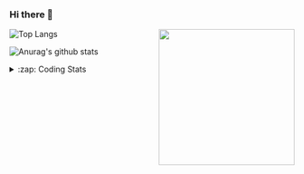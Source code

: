 ### Hi there 👋

<!--
**tao8687/tao8687** is a ✨ _special_ ✨ repository because its `README.md` (this file) appears on your GitHub profile.

Here are some ideas to get you started:

- 🔭 I’m currently working on ...
- 🌱 I’m currently learning ...
- 👯 I’m looking to collaborate on ...
- 🤔 I’m looking for help with ...
- 💬 Ask me about ...
- 📫 How to reach me: ...
- 😄 Pronouns: ...
- ⚡ Fun fact: ...
-->

<img align='right' src="https://media.giphy.com/media/M9gbBd9nbDrOTu1Mqx/giphy.gif" width="240">

  
![Top Langs](https://github-readme-stats.vercel.app/api/top-langs/?username=tao8687&layout=compact&title_color=23238E&text_color=A67D3D)

![Anurag's github stats](https://github-readme-stats.vercel.app/api?username=tao8687&show_icons=true&&text_color=A67D3D&title_color=23238E&show_icons=false&count_private=true&hide=stars)

<details>
  <summary>:zap: Coding Stats</summary>
  <br>
    
<!--START_SECTION:waka-->

```txt
From: 26 June 2025 - To: 03 July 2025

Bash         3 hrs 39 mins   ███████████▒░░░░░░░░░░░░░   45.18 %
Python       1 hr 39 mins    █████░░░░░░░░░░░░░░░░░░░░   20.48 %
Markdown     57 mins         ███░░░░░░░░░░░░░░░░░░░░░░   11.76 %
YAML         51 mins         ██▓░░░░░░░░░░░░░░░░░░░░░░   10.60 %
JSON         20 mins         █░░░░░░░░░░░░░░░░░░░░░░░░   04.32 %
```

<!--END_SECTION:waka-->
</details>
